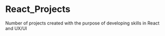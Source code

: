 # React_Projects
Number of projects created with the purpose of developing skills in React and UX/UI

